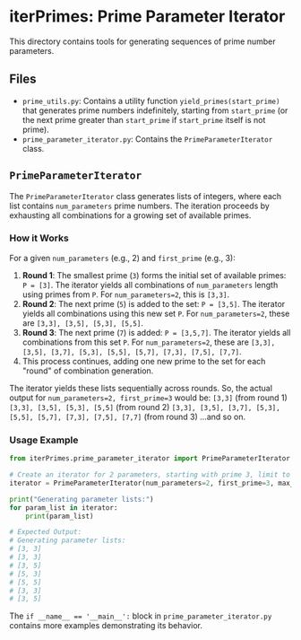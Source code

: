 # iterPrimes: Prime Parameter Iterator

This directory contains tools for generating sequences of prime number parameters.

## Files

-   `prime_utils.py`: Contains a utility function `yield_primes(start_prime)` that generates prime numbers indefinitely, starting from `start_prime` (or the next prime greater than `start_prime` if `start_prime` itself is not prime).
-   `prime_parameter_iterator.py`: Contains the `PrimeParameterIterator` class.

## `PrimeParameterIterator`

The `PrimeParameterIterator` class generates lists of integers, where each list contains `num_parameters` prime numbers. The iteration proceeds by exhausting all combinations for a growing set of available primes.

### How it Works

For a given `num_parameters` (e.g., 2) and `first_prime` (e.g., 3):

1.  **Round 1**: The smallest prime (`3`) forms the initial set of available primes: `P = [3]`.
    The iterator yields all combinations of `num_parameters` length using primes from `P`.
    For `num_parameters=2`, this is `[3,3]`.
2.  **Round 2**: The next prime (`5`) is added to the set: `P = [3,5]`.
    The iterator yields all combinations using this new set `P`.
    For `num_parameters=2`, these are `[3,3], [3,5], [5,3], [5,5]`.
3.  **Round 3**: The next prime (`7`) is added: `P = [3,5,7]`.
    The iterator yields all combinations from this set `P`.
    For `num_parameters=2`, these are `[3,3], [3,5], [3,7], [5,3], [5,5], [5,7], [7,3], [7,5], [7,7]`.
4.  This process continues, adding one new prime to the set for each "round" of combination generation.

The iterator yields these lists sequentially across rounds. So, the actual output for `num_parameters=2, first_prime=3` would be:
`[3,3]` (from round 1)
`[3,3], [3,5], [5,3], [5,5]` (from round 2)
`[3,3], [3,5], [3,7], [5,3], [5,5], [5,7], [7,3], [7,5], [7,7]` (from round 3)
...and so on.

### Usage Example

```python
from iterPrimes.prime_parameter_iterator import PrimeParameterIterator

# Create an iterator for 2 parameters, starting with prime 3, limit to 7 lists
iterator = PrimeParameterIterator(num_parameters=2, first_prime=3, max_generated_lists=7)

print("Generating parameter lists:")
for param_list in iterator:
    print(param_list)

# Expected Output:
# Generating parameter lists:
# [3, 3]
# [3, 3]
# [3, 5]
# [5, 3]
# [5, 5]
# [3, 3]
# [3, 5]
```

The `if __name__ == '__main__':` block in `prime_parameter_iterator.py` contains more examples demonstrating its behavior.
